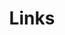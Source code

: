 ---
title: Links
links:
  - title: Typeo
    description: Typing website with neat quirks
    website: https://teslarank.rajsingh.info
    image: keyboard.svg
  - title: TeslaRank
    description: Tracking Tesla Telemetry Globaly
    website: https://teslarank.rajsingh.info
    image: ev.svg
menu:
    main: 
        weight: 4
        params:
            icon: link

comments: false
---